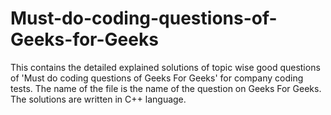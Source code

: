 # Must-do-coding-questions-of-Geeks-for-Geeks
This contains the detailed explained solutions of topic wise good questions of 'Must do coding questions of Geeks For Geeks' for company coding tests.
The name of the file is the name of the question on Geeks For Geeks.
The solutions are written in C++ language. 
